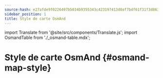 ```yaml
---
source-hash: e27afde9f0226497b5034b9355343c423197413d0af7bdf61f31f3d86311f7e5
sidebar_position: 1
title: Style de carte OsmAnd
---
```

import Translate from '@site/src/components/Translate.js';
import OsmandTable from './_osmand-table.mdx';

# Style de carte OsmAnd {#osmand-map-style}
<Translate android="yes" id="default_render_descr" />

<OsmandTable/>